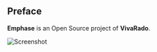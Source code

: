 ## **Preface**

**Emphase** is an Open Source project of **VivaRado**.

<div markdown='1' class="header_logo">

![Screenshot](assets/media/emphase_logo.svg)

</div>



